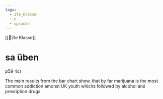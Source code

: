 ```yaml
---
tags:
  - 2te_Klasse
  - e
  - sprache
---
```

[[🥲2te Klasse]]

# sa üben

p59 4c)

The main results from the bar chart show, that by far marijuana is the most common addiction amonst UK youth whichs followed by alcohol and presription drugs.
